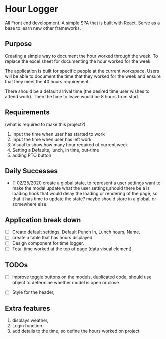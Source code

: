 # Hour Logger

All Front end development. A simple SPA that is built with React. Serve as a base to learn new other frameworks.

## Purpose

Creating a simple way to document the hour worked through the week. To replace the excel sheet for documenting the hour worked for the week.

The application is built for specific people at the current workspace. Users will be able to document the time that they worked for the week and ensure that they meet the 40 hours requirement.

There should be a default arrival time (the desired time user wishes to attend work). Then the time to leave would be 8 hours from start.

## Requirements

(what is required to make this project?)

1. Input the time when user has started to work
2. Input the time when user has left work
3. Visual to show how many hour required of current week
4. Setting a Defaults, lunch, in time, out-time
5. adding PTO button

## Daily Successes

- [] 02/25/2020 create a global state, to represent a user settings
  want to make the modal update what the user settings,should there be a is loading hook that would delay the loading or rendering of the page, so that it has time to update the state? maybe should store in a global, or somewhere else.

## Application break down

- [ ] Create default settings, Default Punch In, Lunch hours, Name,
- [ ] create a table that has hours displayed
- [ ] Design component for time logger.
- [ ] Total time worked at the top of page (data visual element)

## TODOs

- [ ] improve toggle buttons on the models, duplicated code, should use object to determine whether model is open or close

- [ ] Style for the header,

## Extra features

1. displays weather,
2. Login function
3. add details to the time, so define the hours worked on project
